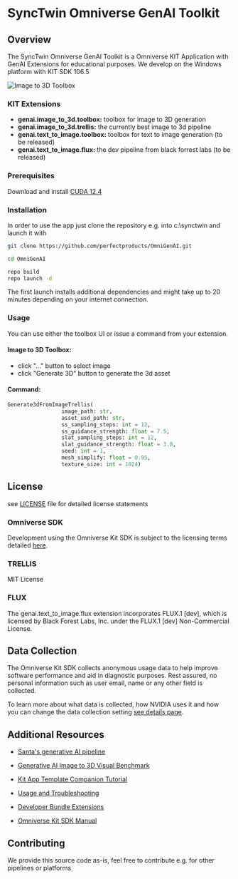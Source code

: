 # SyncTwin Omniverse GenAI Toolkit


## Overview

The SyncTwin Omniverse GenAI Toolkit is a Omniverse KIT Application with GenAI Extensions for educational purposes.
We develop on the Windows platform with KIT SDK 106.5

![Image to 3D Toolbox](docs/screenshot_image_to_3d.png)


### KIT Extensions

- **genai.image_to_3d.toolbox:** toolbox for image to 3D generation
- **genai.image_to_3d.trellis:** the currently best image to 3d pipeline
- **genai.text_to_image.toolbox:** toolbox for text to image generation (to be released)
- **genai.text_to_image.flux:** the dev pipeline from black forrest labs (to be released)

### Prerequisites

Download and install [CUDA 12.4](https://developer.nvidia.com/cuda-12-4-0-download-archive?target_os=Windows&target_arch=x86_64&target_version=11&target_type=exe_local)


### Installation

In order to use the app just clone the repository e.g. into c:\synctwin and launch it with

```bash
git clone https://github.com/perfectproducts/OmniGenAI.git

cd OmniGenAI

repo build
repo launch -d

```
The first launch installs additional dependencies and might take up to 20 minutes depending on your internet connection.

### Usage
You can use either the toolbox UI or issue a command from your extension.

#### Image to 3D Toolbox:

- click "..." button to select image
- click "Generate 3D" button to generate the 3d asset

#### Command:
```python
Generate3dFromImageTrellis(
                 image_path: str,
                 asset_usd_path: str,
                 ss_sampling_steps: int = 12,
                 ss_guidance_strength: float = 7.5,
                 slat_sampling_steps: int = 12,
                 slat_guidance_strength: float = 3.0,
                 seed: int = 1,
                 mesh_simplify: float = 0.95,
                 texture_size: int = 1024)
```

## License

see [LICENSE](LICENSE) file for detailed license statements

### Omniverse SDK
Development using the Omniverse Kit SDK is subject to the licensing terms detailed [here](https://docs.omniverse.nvidia.com/dev-guide/latest/common/NVIDIA_Omniverse_License_Agreement.html).

### TRELLIS
MIT License

### FLUX
The genai.text_to_image.flux extension incorporates FLUX.1 [dev], which is licensed by Black Forest Labs, Inc. under the FLUX.1 [dev] Non-Commercial License.



## Data Collection
The Omniverse Kit SDK collects anonymous usage data to help improve software performance and aid in diagnostic purposes. Rest assured, no personal information such as user email, name or any other field is collected.

To learn more about what data is collected, how NVIDIA uses it and how you can change the data collection setting [see details page](readme-assets/additional-docs/data_collection_and_use.md).


## Additional Resources


- [Santa's generative AI pipeline](https://medium.com/@mtw75/santas-generative-ai-pipeline-transforming-wishes-into-3d-magic-a6a1a452b01f)

- [Generative AI Image to 3D Visual Benchmark](https://medium.com/@mtw75/generative-ai-image-to-3d-services-apis-a-benchmark-2fb119d96a95)

- [Kit App Template Companion Tutorial](https://docs.omniverse.nvidia.com/kit/docs/kit-app-template/latest/docs/intro.html)

- [Usage and Troubleshooting](readme-assets/additional-docs/usage_and_troubleshooting.md)

- [Developer Bundle Extensions](readme-assets/additional-docs/developer_bundle_extensions.md)

- [Omniverse Kit SDK Manual](https://docs.omniverse.nvidia.com/kit/docs/kit-manual/latest/index.html)


## Contributing

We provide this source code as-is, feel free to contribute e.g. for other pipelines or platforms

